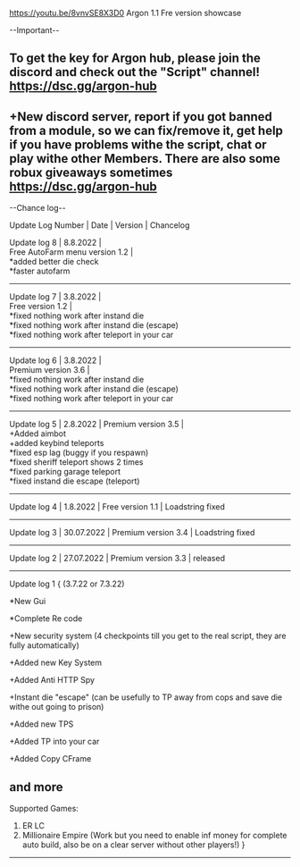 https://youtu.be/8vnvSE8X3D0
Argon 1.1 Fre version showcase

--Important--

To get the key for Argon hub, please join the discord and check out the "Script" channel!
https://dsc.gg/argon-hub
----------------------------------------------------------

+New discord server, report if you got banned from a module, so we can fix/remove it, get help if you have problems withe
the script, chat or play withe other Members. There are also some robux  giveaways sometimes https://dsc.gg/argon-hub
----------------------------------------------------------

--Chance log--


Update Log Number | Date | Version | Chancelog


Update log 8 | 8.8.2022 |         
Free AutoFarm menu version 1.2 |         
*added better die check         
*faster autofarm         

--------------

Update log 7 | 3.8.2022 |         
Free version 1.2 |           
*fixed nothing work after instand die        
*fixed nothing work after instand die (escape)        
*fixed nothing work after teleport in your car        

--------------

Update log 6 | 3.8.2022 |         
Premium version 3.6 |           
*fixed nothing work after instand die        
*fixed nothing work after instand die (escape)        
*fixed nothing work after teleport in your car        

--------------

Update log 5 | 2.8.2022 | 
Premium version 3.5 |        
+Added aimbot        
+added keybind teleports        
*fixed esp lag (buggy if you respawn)        
*fixed sheriff teleport shows 2 times        
*fixed parking garage teleport        
*fixed instand die escape (teleport)        

--------------

Update log 4 | 1.8.2022 | 
Free version 1.1 | 
Loadstring fixed

--------------

Update log 3 | 30.07.2022 | 
Premium version 3.4 | 
Loadstring fixed

--------------

Update log 2 | 27.07.2022 | 
Premium version 3.3 | released

--------------

Update log 1
{
(3.7.22 or 7.3.22)

*New Gui

*Complete Re code

+New security system (4 checkpoints till you get to the real script, they are fully automatically)

+Added new Key System

+Added Anti HTTP Spy

+Instant die "escape" (can be usefully to TP away from cops and save die withe out going to prison)

+Added new TPS

+Added TP into your car

+Added Copy CFrame

and more
-----------------
Supported Games:

1. ER LC 
2. Millionaire Empire (Work but you need to enable inf money for complete auto build, also be on a clear server without other players!)
}


--------------
